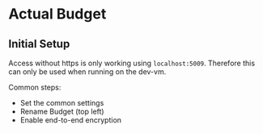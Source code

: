Actual Budget
=============

Initial Setup
-------------

Access without https is only working using `localhost:5009`.
Therefore this can only be used when running on the dev-vm.

Common steps:

* Set the common settings
* Rename Budget (top left)
* Enable end-to-end encryption
